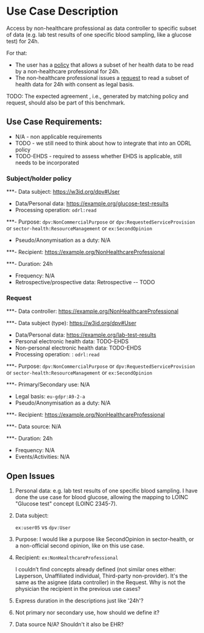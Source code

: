 # Use Case Description

Access by non-healthcare professional as data controller to specific subset of data (e.g. lab test results of one specific blood sampling, like a glucose test) for 24h.

For that:
- The user has a [policy](policy-05-URI.ttl) that allows a subset of her health data to be read by a non-healthcare professional for 24h.
- The non-healthcare professional issues a [request](request-05-URI.ttl) to read a subset of health data for 24h with consent as legal basis.

TODO: The expected agreement , i.e., generated by matching policy and request, should also be part of this benchmark.

## Use Case Requirements:

- N/A - non applicable requirements
- TODO - we still need to think about how to integrate that into an ODRL policy
- TODO-EHDS - required to assess whether EHDS is applicable, still needs to be incorporated 

### Subject/holder policy

***- Data subject: <https://w3id.org/dpv#User>
- Data/Personal data: <https://example.org/glucose-test-results>
- Processing operation: `odrl:read`

***- Purpose: `dpv:NonCommercialPurpose` or `dpv:RequestedServiceProvision` or `sector-health:ResourceManagement` or `ex:SecondOpinion`
- Pseudo/Anonymisation as a duty: N/A

***- Recipient: <https://example.org/NonHealthcareProfessional>

***- Duration: 24h
- Frequency: N/A
- Retrospective/prospective data: Retrospective -- TODO

### Request

***- Data controller: <https://example.org/NonHealthcareProfessional>

***- Data subject (type): <https://w3id.org/dpv#User>
- Data/Personal data: <https://example.org/lab-test-results>
- Personal electronic health data: TODO-EHDS
- Non-personal electronic health data: TODO-EHDS
- Processing operation: : `odrl:read`

***- Purpose: `dpv:NonCommercialPurpose` or `dpv:RequestedServiceProvision` or `sector-health:ResourceManagement` or `ex:SecondOpinion`

***- Primary/Secondary use: N/A
- Legal basis: `eu-gdpr:A9-2-a`
- Pseudo/Anonymisation as a duty: N/A

***- Recipient: <https://example.org/NonHealthcareProfessional>

***- Data source: N/A

***- Duration: 24h
- Frequency: N/A
- Events/Activities: N/A

## Open Issues

1. Personal data: e.g. lab test results of one specific blood sampling. I have done the use case for blood glucose, allowing the mapping to LOINC "Glucose test" concept (LOINC 2345-7).

2. Data subject:

    `ex:user05` vs `dpv:User`

3. Purpose: I would like a purpose like SecondOpinion in sector-health, or a non-official second opinion, like on this use case.

4. Recipient: `ex:NonHealthcareProfessional`

    I couldn’t find concepts already defined (not similar ones either: Layperson, Unaffiliated individual, Third-party non-provider).
    It's the same as the asignee (data controller) in the Request.
    Why is not the physician the recipient in the previous use cases?

5. Express duration in the descriptions just like '24h'?

6. Not primary nor secondary use, how should we define it?

7. Data source N/A? Shouldn't it also be EHR?